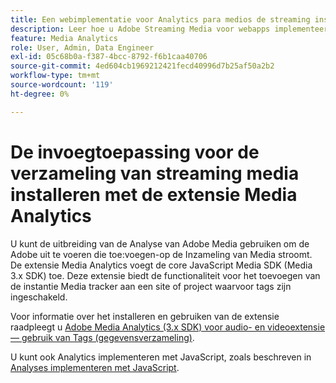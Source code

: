 ```yaml
---
title: Een webimplementatie voor Analytics para medios de streaming instellen
description: Leer hoe u Adobe Streaming Media voor webapps implementeert.
feature: Media Analytics
role: User, Admin, Data Engineer
exl-id: 05c68b0a-f387-4bcc-8792-f6b1caa40706
source-git-commit: 4ed604cb1969212421fecd40996d7b25af50a2b2
workflow-type: tm+mt
source-wordcount: '119'
ht-degree: 0%

---
```


# De invoegtoepassing voor de verzameling van streaming media installeren met de extensie Media Analytics

U kunt de uitbreiding van de Analyse van Adobe Media gebruiken om de Adobe uit te voeren die toe:voegen-op de Inzameling van Media stroomt. De extensie Media Analytics voegt de core JavaScript Media SDK (Media 3.x SDK) toe. Deze extensie biedt de functionaliteit voor het toevoegen van de instantie Media tracker aan een site of project waarvoor tags zijn ingeschakeld.

Voor informatie over het installeren en gebruiken van de extensie raadpleegt u [Adobe Media Analytics (3.x SDK) voor audio- en videoextensie — gebruik van Tags (gegevensverzameling)](https://experienceleague.adobe.com/docs/experience-platform/tags/extensions/adobe/media-analytics-3x/overview.html?lang=en).

U kunt ook Analytics implementeren met JavaScript, zoals beschreven in [Analyses implementeren met JavaScript](/help/implementation/media-sdk/setup/web-implementation.md).

